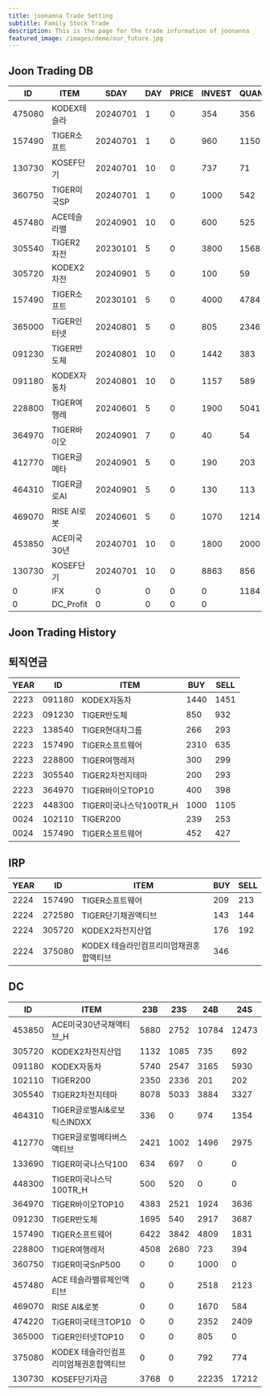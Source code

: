 ```yaml
---
title: joonanna Trade Setting
subtitle: Family Stock Trade
description: This is the page for the trade information of joonanna
featured_image: /images/demo/our_future.jpg
---
```


## Joon Trading DB

|ID|ITEM |SDAY|DAY|PRICE|INVEST|QUANTITY|BUY|SELL|
|--|-----|--|--|--|--|--|--|--|
|475080|KODEX테슬라|20240701|1|0|354|356|528|549|
|157490|TIGER소프트|20240701|1|0|960|1150|1804|1804|
|130730|KOSEF단기|20240701|10|0|737|71|4695|5024|
|360750|TIGER미국SP|20240701|1|0|1000|542|0|0|
|457480|ACE테슬라밸|20240901|10|0|600|525|1918|2218|
|305540|TIGER2차전|20230101|5|0|3800|1568|8212|8360|
|305720|KODEX2차전|20240901|5|0|100|59|1817|1777|
|157490|TIGER소프트|20230101|5|0|4000|4784|7232|5673|
|365000|TiGER인터넷|20240801|5|0|805|2346|0|0|
|091230|TIGER반도체|20240801|10|0|1442|383|3762|4227|
|091180|KODEX자동차|20240801|10|0|1157|589|8055|8477|
|228800|TIGER여행레|20240601|5|0|1900|5041|3331|3074|
|364970|TIGER바이오|20240901|7|0|40|54|6297|6157|
|412770|TIGER글메타|20240901|5|0|190|203|3817|3977|
|464310|TIGER글로AI|20240901|5|0|130|113|1260|1354|
|469070|RISE AI로봇|20240601|5|0|1070|1214|650|584|
|453850|ACE미국30년|20240701|10|0|1800|2000|14864|15225|
|130730|KOSEF단기|20240701|10|0|8863|856|17254|17212|
|0|IFX|0|0|0|0|1184|0|0|
|0|DC_Profit|0|0|0|0||0|127|


## Joon Trading History
## 퇴직연금
|YEAR|ID|ITEM |BUY|SELL|
|----|--|-----|---|----|
|2223|091180|KODEX자동차|1440|1451|
|2223|091230|TIGER반도체|850|932|
|2223|138540|TIGER현대차그룹|266|293|
|2223|157490|TIGER소프트웨어|2310|635|
|2223|228800|TIGER여행레저|300|299|
|2223|305540|TIGER2차전지테마|200|293|
|2223|364970|TIGER바이오TOP10|400|398|
|2223|448300|TIGER미국나스닥100TR_H|1000|1105|
|0024|102110|TIGER200|239|253| 
|0024|157490|TIGER소프트웨어|452|427|

## IRP
|YEAR|ID|ITEM |BUY|SELL|
|----|--|-----|---|----|
|2224|157490|TIGER소프트웨어|209|213|
|2224|272580|TIGER단기채권액티브|143|144| 
|2224|305720|KODEX2차전지산업|176|192|
|2224|375080|KODEX 테슬라인컴프리미엄채권혼합액티브|346||

## DC
|ID|ITEM |23B|23S|24B|24S|
|--|-----|---|----|---|----|
|453850|ACE미국30년국채액티브_H|5880|2752|10784|12473|
|305720|KODEX2차전지산업|1132|1085|735|692|
|091180|KODEX자동차|5740|2547|3165|5930|
|102110|TIGER200|2350|2336|201|202| 
|305540|TIGER2차전지테마|8078|5033|3884|3327|
|464310|TIGER글로벌AI&로보틱스INDXX|336| 0|974|1354|
|412770|TIGER글로벌메타버스액티브|2421|1002|1496|2975| 
|133690|TIGER미국나스닥100|634|697|0|0| 
|448300|TIGER미국나스닥100TR_H|500|520|0|0|
|364970|TIGER바이오TOP10|4383|2521|1924|3636|
|091230|TIGER반도체|1695|540|2917|3687|
|157490|TIGER소프트웨어|6422|3842|4809|1831|
|228800|TIGER여행레저|4508|2680|723|394|
|360750|TIGER미국SnP500|0|0|1000|0|
|457480|ACE 테슬라밸류체인액티브|0|0|2518|2123|
|469070|RISE AI&로봇|0|0|1670|584|
|474220|TiGER미국테크TOP10|0|0|2352|2409|
|365000|TiGER인터넷TOP10|0|0|805|0|
|375080|KODEX 테슬라인컴프리미엄채권혼합액티브|0|0|792|774|
|130730|KOSEF단기자금|3768|0|22235|17212|



